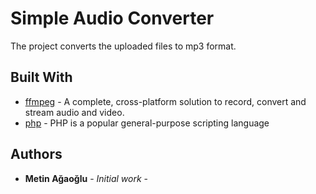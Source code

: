 # Simple Audio Converter

The project converts the uploaded files to mp3 format.



## Built With

* [ffmpeg](https://ffmpeg.org) - A complete, cross-platform solution to record, convert and stream audio and video.
* [php](https://www.php.net) - PHP is a popular general-purpose scripting language

## Authors

* **Metin Ağaoğlu** - *Initial work* -



